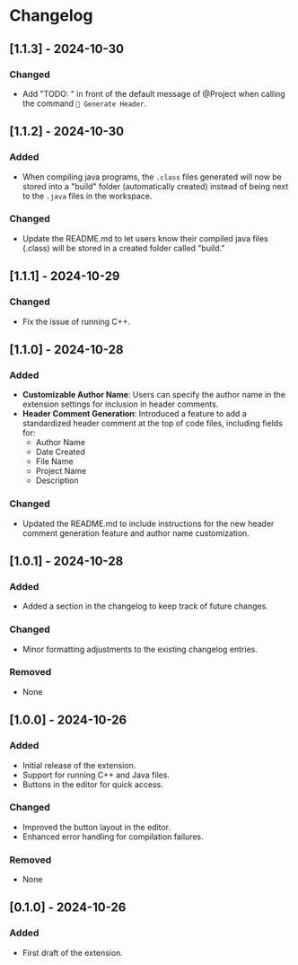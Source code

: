 # Changelog

## [1.1.3] - 2024-10-30

### Changed
- Add "TODO: " in front of the default message of @Project when calling the command `📜 Generate Header`.


## [1.1.2] - 2024-10-30

### Added
- When compiling java programs, the `.class` files generated will now be stored into a "build" folder (automatically created) instead of being next to the `.java` files in the workspace.

### Changed
- Update the README.md to let users know their compiled java files (.class) will be stored in a created folder called "build."


## [1.1.1] - 2024-10-29

### Changed
- Fix the issue of running C++.


## [1.1.0] - 2024-10-28
### Added
- **Customizable Author Name**: Users can specify the author name in the extension settings for inclusion in header comments.
- **Header Comment Generation**: Introduced a feature to add a standardized header comment at the top of code files, including fields for:
  - Author Name
  - Date Created
  - File Name
  - Project Name
  - Description

### Changed
- Updated the README.md to include instructions for the new header comment generation feature and author name customization.


## [1.0.1] - 2024-10-28
### Added
- Added a section in the changelog to keep track of future changes.

### Changed
- Minor formatting adjustments to the existing changelog entries.

### Removed
- None


## [1.0.0] - 2024-10-26
### Added
- Initial release of the extension.
- Support for running C++ and Java files.
- Buttons in the editor for quick access.

### Changed
- Improved the button layout in the editor.
- Enhanced error handling for compilation failures.

### Removed
- None


## [0.1.0] - 2024-10-26
### Added
- First draft of the extension.